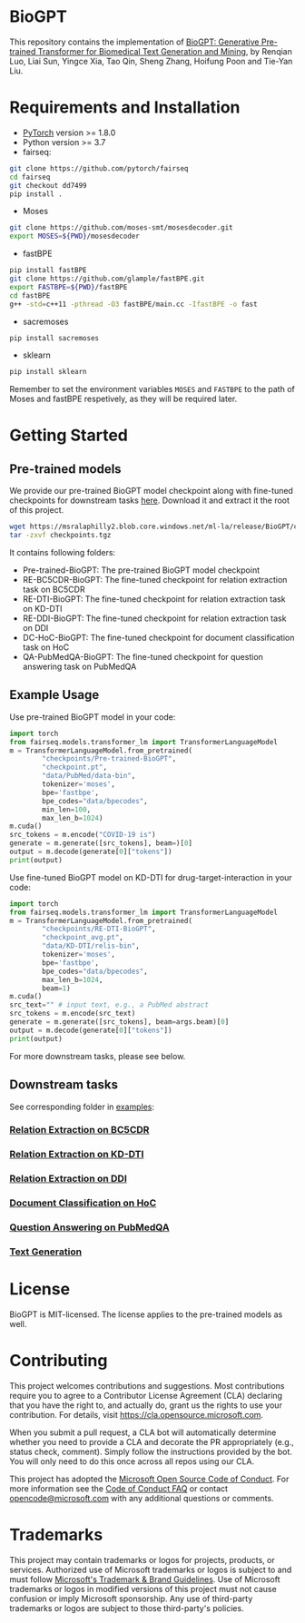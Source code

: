 # BioGPT
This repository contains the implementation of [BioGPT: Generative Pre-trained Transformer for Biomedical Text Generation and Mining](https://academic.oup.com/bib/advance-article/doi/10.1093/bib/bbac409/6713511?guestAccessKey=a66d9b5d-4f83-4017-bb52-405815c907b9), by Renqian Luo, Liai Sun, Yingce Xia, Tao Qin, Sheng Zhang, Hoifung Poon and Tie-Yan Liu.


# Requirements and Installation

* [PyTorch](http://pytorch.org/) version >= 1.8.0
* Python version >= 3.7
* fairseq:

``` bash
git clone https://github.com/pytorch/fairseq
cd fairseq
git checkout dd7499
pip install .
```
* Moses
``` bash
git clone https://github.com/moses-smt/mosesdecoder.git
export MOSES=${PWD}/mosesdecoder
```
* fastBPE
``` bash
pip install fastBPE
git clone https://github.com/glample/fastBPE.git
export FASTBPE=${PWD}/fastBPE
cd fastBPE
g++ -std=c++11 -pthread -O3 fastBPE/main.cc -IfastBPE -o fast
```
* sacremoses
``` bash
pip install sacremoses
```
* sklearn
``` bash
pip install sklearn
```

Remember to set the environment variables `MOSES` and `FASTBPE` to the path of Moses and fastBPE respetively, as they will be required later.

# Getting Started
## Pre-trained models
We provide our pre-trained BioGPT model checkpoint along with fine-tuned checkpoints for downstream tasks [here](https://msralaphilly2.blob.core.windows.net/ml-la/release/BioGPT/checkpoints.tgz). Download it and extract it the root of this project.
``` bash
wget https://msralaphilly2.blob.core.windows.net/ml-la/release/BioGPT/checkpoints.tgz
tar -zxvf checkpoints.tgz
```

It contains following folders:

* Pre-trained-BioGPT: The pre-trained BioGPT model checkpoint
* RE-BC5CDR-BioGPT: The fine-tuned checkpoint for relation extraction task on BC5CDR
* RE-DTI-BioGPT: The fine-tuned checkpoint for relation extraction task on KD-DTI
* RE-DDI-BioGPT: The fine-tuned checkpoint for relation extraction task on DDI
* DC-HoC-BioGPT: The fine-tuned checkpoint for document classification task on HoC
* QA-PubMedQA-BioGPT: The fine-tuned checkpoint for question answering task on PubMedQA

## Example Usage
Use pre-trained BioGPT model in your code:
```python
import torch
from fairseq.models.transformer_lm import TransformerLanguageModel
m = TransformerLanguageModel.from_pretrained(
        "checkpoints/Pre-trained-BioGPT", 
        "checkpoint.pt", 
        "data/PubMed/data-bin",
        tokenizer='moses', 
        bpe='fastbpe', 
        bpe_codes="data/bpecodes",
        min_len=100,
        max_len_b=1024)
m.cuda()
src_tokens = m.encode("COVID-19 is")
generate = m.generate([src_tokens], beam=)[0]
output = m.decode(generate[0]["tokens"])
print(output)
```

Use fine-tuned BioGPT model on KD-DTI for drug-target-interaction in your code:
```python
import torch
from fairseq.models.transformer_lm import TransformerLanguageModel
m = TransformerLanguageModel.from_pretrained(
        "checkpoints/RE-DTI-BioGPT", 
        "checkpoint_avg.pt", 
        "data/KD-DTI/relis-bin",
        tokenizer='moses', 
        bpe='fastbpe', 
        bpe_codes="data/bpecodes",
        max_len_b=1024,
        beam=1)
m.cuda()
src_text="" # input text, e.g., a PubMed abstract
src_tokens = m.encode(src_text)
generate = m.generate([src_tokens], beam=args.beam)[0]
output = m.decode(generate[0]["tokens"])
print(output)
```

For more downstream tasks, please see below.

## Downstream tasks
See corresponding folder in [examples](examples):
### [Relation Extraction on BC5CDR](examples/RE-BC5CDR)
### [Relation Extraction on KD-DTI](examples/RE-DTI/)
### [Relation Extraction on DDI](examples/RE-DDI)
### [Document Classification on HoC](examples/DC-HoC/)
### [Question Answering on PubMedQA](examples/QA-PubMedQA/)
### [Text Generation](examples/text-generation/)

# License

BioGPT is MIT-licensed.
The license applies to the pre-trained models as well.

# Contributing

This project welcomes contributions and suggestions.  Most contributions require you to agree to a
Contributor License Agreement (CLA) declaring that you have the right to, and actually do, grant us
the rights to use your contribution. For details, visit https://cla.opensource.microsoft.com.

When you submit a pull request, a CLA bot will automatically determine whether you need to provide
a CLA and decorate the PR appropriately (e.g., status check, comment). Simply follow the instructions
provided by the bot. You will only need to do this once across all repos using our CLA.

This project has adopted the [Microsoft Open Source Code of Conduct](https://opensource.microsoft.com/codeofconduct/).
For more information see the [Code of Conduct FAQ](https://opensource.microsoft.com/codeofconduct/faq/) or
contact [opencode@microsoft.com](mailto:opencode@microsoft.com) with any additional questions or comments.

# Trademarks

This project may contain trademarks or logos for projects, products, or services. Authorized use of Microsoft 
trademarks or logos is subject to and must follow 
[Microsoft's Trademark & Brand Guidelines](https://www.microsoft.com/en-us/legal/intellectualproperty/trademarks/usage/general).
Use of Microsoft trademarks or logos in modified versions of this project must not cause confusion or imply Microsoft sponsorship.
Any use of third-party trademarks or logos are subject to those third-party's policies.
